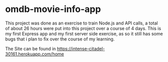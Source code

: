 # omdb-movie-info-app
This project was done as an exercise to train Node.js and API calls, a total of about 26 hours were put  into this project over a course of 4 days. This is my first Express app and my first server side exercise, as so it still has some bugs that i plan to fix over the course of my learning. 

The Site can be found in https://intense-citadel-30161.herokuapp.com/home
